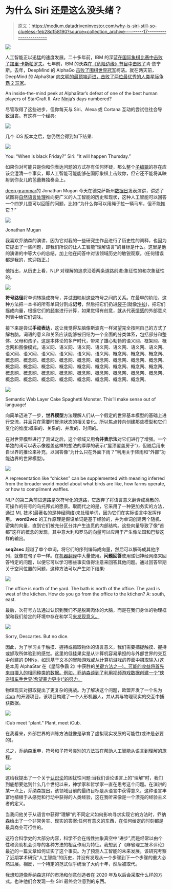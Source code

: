 # 为什么 Siri 还是这么没头绪？

> 原文：<https://medium.datadriveninvestor.com/why-is-siri-still-so-clueless-feb28df58190?source=collection_archive---------17----------------------->

[![](img/4c75af2699c26bf20ab39b41db9a36f1.png)](http://www.track.datadriveninvestor.com/1B9E)

人工智能正以迅猛的速度发展。二十多年前，IBM 的深蓝[在国际象棋比赛中击败了加里·卡斯帕罗夫](https://youtu.be/-my1ZvHfA74)。七年前，IBM 的沃森[在《危险边缘》节目中击败了](https://www.youtube.com/watch?v=P18EdAKuC1U)肯·詹宁斯。去年，DeepMind 的 AlphaGo [击败了围棋世界冠军](https://www.youtube.com/watch?v=UHU8lCctC-Q)柯洁。就在两天前，DeepMind 的 AlphaStar [向文明的最顶端迈进，击败了两位最优秀的人类星际争霸 2 玩家](https://techcrunch.com/2019/01/24/starcraft-ii-playing-ai-alphastar-takes-out-pros-undefeated/amp/)。

An inside-the-mind peek at AlphaStar’s defeat of one of the best human players of StarCraft II. Are [Ninja](https://fortnitetracker.com/profile/pc/Ninja)’s days numbered?

尽管取得了这些进步，但你每天与 Siri、Alexa 或 Cortana 互动的尝试往往会导致沮丧。有这样一个经典:

![](img/198c12062615a2a77ef61e438575efb7.png)

几个 iOS 版本之后，您仍然会得到如下结果:

![](img/4f383a3c00f7ef354bbe24ce29781bf6.png)

You: “When is black Friday?” Siri: “It will happen Thursday.”

如果你对可能只是你和你表达问题的方式存有任何怀疑，那么整个[子编辑](https://www.reddit.com/r/SiriFail/)的存在应该会澄清一个事实，即人工智能可能能够在国际象棋上击败你，但它还不能将其映射到你女儿的芭蕾舞独奏会上。

[deep grammar](http://www.jonathanmugan.com/)的 Jonathan Mugan 今天在德克萨斯州[数据日](http://datadaytexas.com/)发表演讲，讲述了试图将[自然语言处理](https://www.wikiwand.com/en/Natural_language_processing)推向更广义的人工智能的历史和现状，这种人工智能可以回答一个四岁儿童可以回答的问题，比如:“为什么你可以用绳子拉一辆马车，但不能推它？”

![](img/8703fd1ae10321e66a63c3493fefe1ad.png)

Jonathan Mugan

我喜欢乔纳森的演讲，因为它对我的一些研究生作品进行了历史性的阐释，也因为它提出了一些问题，即我们所说的让人工智能“理解语言”的目标是什么。这里是他的演讲的中等大小的总结，加上他在问答中对该领域历史的敏锐观察。(任何错误都是我的，欢迎指正。)

他指出，从历史上看，NLP 对理解的追求沿着两条道路前进:象征性的和次象征性的。

![](img/4ebbf8805025a757d8110a4f719df12c.png)

**符号路径**将单词转换成符号，并试图映射这些符号之间的关系。在最早的阶段，这种方法把一本书的所有单词分割成**记号**，然后把它们扔进[袋子](https://machinelearningmastery.com/gentle-introduction-bag-words-model/)(就像[沙拉](https://www.wikiwand.com/en/Word_salad#/In_computing))，把它们摇成向量，根据它们的[频率](http://www.tfidf.com/)进行计算，如果觉得有创意，就从代表[情感](https://towardsdatascience.com/sentiment-analysis-concept-analysis-and-applications-6c94d6f58c17)的外部意义列表中给它们调味。

接下来是尝试**手动表达**，这让我觉得左脑像斯波克一样渴望完全按照自己的方式了解右脑。词语的意义和关系应该能够被归结为一个全面的分类体系，包括部分和整体、父母和孩子。这是本体论的多产时代，带来了雄心勃勃的语义网、框架网、概念网和图像模式，语义网、语义网、语义网、语义网、语义网、语义网、语义网、语义网、语义网、语义网、语义网、语义网、语义网、概念网、概念网、概念网、概念网、概念网、概念网、概念网、概念网、概念网、概念网、概念网、概念网、概念网、概念网、概念网、概念网、概念网、概念网、概念网、概念网、概念网、概念网、概念网、概念网、概念网、概念网、概念网、概念网、概念网、概念网、概念网、概念网、概念网、概念网、概念网、概念网、概念网、概念网、

![](img/c1a0b5d5ffe2baf379db9c144b03a814.png)

Semantic Web Layer Cake Spaghetti Monster. This’ll make sense out of language!

向简单迈进了一步，**世界模型**方法理解人们从一个假定的世界基本模型的基础上进行交流，并且只在需要时冒泡状态的相关变化。所以焦点转向创建那些模型和它们变化的维度:概率的、关系的、并发的、时间的。

在对世界模型进行了测试之后，这个领域又用**合并表示法**对它们进行了增强。一个单独的词可以表示像覆盖这样的想法的厚厚的表示(“屋顶覆盖房子”)，但随后用来自世界的推论来补充，以回答像“为什么只在外面下雨？”利用关于降雨和“外部”功能边界的世界模型)。

![](img/8d15ed12b78ec201394757ffab4ceae4.png)

A representation like “chicken” can be supplemented with meaning inferred from the broader world model about what birds are like, how farms operate, or how to compliment waffles.

NLP 的第二条前进道路是次符号化的道路，它放弃了将语言意义翻译成离散的、可操作的符号的乌托邦式的愿景。取而代之的是，它采用了一种更加务实的方法，通过 ML 技术(最著名的是神经网络)来处理单词，因为它们在实际语言中发挥作用。 **word2vec** 的工作原理是假设单词是基于经验的，并为单词创建两个随机、密集的向量，直到它们被充分区分并产生连贯的内部结构。这些向量导致了像“首都”这样的概念的发现，其中意大利和罗马的向量可以应用于产生像法国和巴黎这样的输出。

**seq2sec** 超越了单个单词，将它们的序列编码成向量，然后可以解码成其他序列，就像在句子中一样。在[机器翻译](https://translate.google.com/#view=home&op=translate&sl=auto&tl=en&text=Hvorfor%20faller%20regnet%20i%20Spania%20hovedsakelig%20p%C3%A5%20sletten%3F)中大量使用。**问题回答**使用递归神经网络来回答特定的问题，以便它可以学习哪些事实值得注意来回答其他问题。通过回答早期关于空间位置的问题，这种方法可以产生如下结果:

![](img/ce77d389c340fb5002ffaf001a264f5e.png)

The office is north of the yard. The bath is north of the office. The yard is west of the ktichen. How do you go from the office to the ktichen? A: south, east.

最后，次符号方法通过认识到我们不是脱离肉体的大脑，而是在我们身体的物理框架和我们给定的环境中存在和学习[来发现意义。](https://www.wikiwand.com/en/Embodied_cognition)

![](img/0584f8e83589f62c931bc3a8b32fc6da.png)

Sorry, Descartes. But no dice.

因此，为了学习关于触摸、握持或抓取物体的语言意义，我们需要捕捉触摸、握持或抓取所体验到的感觉。这里的低挂果实是从计算机容易承担的与外部世界的交互中创建的 DNNs，如玩基于文本的冒险游戏或从计算机游戏的界面中摄取输入(这是本周 AlphaStar 在《星际争霸 2》中获胜的[关键方法之一)。可能的收益将首先来自摄入的相同种类的数据。例如，乔纳森谈到了利用视频游戏数据创建一个“侠盗猎车手世界(希望暴力更少)”的努力。](https://deepmind.com/blog/alphastar-mastering-real-time-strategy-game-starcraft-ii/)

物理现实对摄取提出了更复杂的挑战。为了解决这个问题，欧盟开发了一个名为 [iCub](http://www.icub.org/) 的开源项目，该项目构建了一个人形机器人，并从其与物理现实的交互中捕获数据。

![](img/c03b5e7c729be812b203ceef7d5750bf.png)

iCub meet “plant.” Plant, meet iCub.

在我看来，外部世界的训练方法就像是孕育了虚拟现实发展的可能性(或许是必要的)。

总之，乔纳森重申，符号和子符号类别的方法旨在帮助人工智能从语言到理解的旅程。

![](img/e7398b696324686c1520479fbdd9eda4.png)

这给我提出了一个关于[认识论](https://plato.stanford.edu/entries/epistemology/)的困扰性问题:当我们谈论语言上的“理解”时，我们到底想要达到什么几个世纪以来，神学家和哲学家一直在思考这个问题。在演讲的某一点上，乔纳森提出，该领域目前的最终目标是从语言中获得意义，这种语言丰富地植根于从感觉和行动中获得的人类经验，这在我听来像是一个漂亮的经验主义者的定义。

当我问他关于从语言中获得“理解”的不同定义如何影响寻求实现它的方法时，乔纳森给出了一个非常务实、现实的答案:任何有意义的东西，在任何给定的时刻都是最具商业可行性的。

这符合科学史的大部分内容，科学不会在线性抽象真空中“进步”,而是经常以由个性和资助机会引导的各种方法的相互作用为特征。我想到了《麻省理工技术评论》最近的一篇文章如何证实了这个事实。为了预测人工智能的未来发展，该研究考察了近期学术研究“人工智能”的历史，并没有发现从一个步骤到下一个步骤的重大必然进展。相反，一个特定的范式似乎统治了大约十年，然后被取代。

我想知道像乔纳森这样的市场和创意创造者在 2020 年及以后会采取什么样的方式。也许他们会发现一些 Siri 最终会注意到的东西。